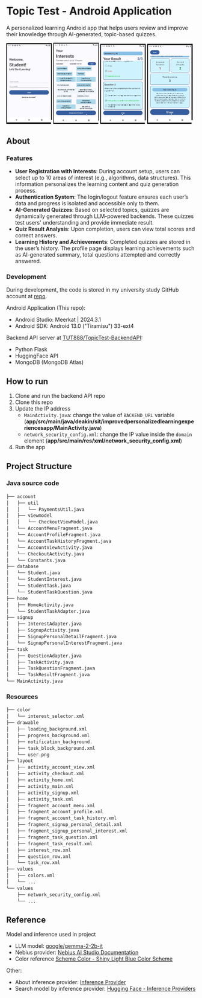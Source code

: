 # Topic Test - Android Application
A personalized learning Android app that helps users review and improve their knowledge through AI-generated, topic-based quizzes.

<div>
<img src="./images/login.png" alt="login" width="24%"/>
<img src="./images/registerInterest.png" alt="register" width="24%"/>
<img src="./images/completeQuiz.png" alt="quiz" width="24%"/>
<img src="./images/profile.png" alt="profile" width="24%"/>
</div>

## About

### Features
- **User Registration with Interests**: During account setup, users can select up to 10 areas of interest (e.g., algorithms, data structures). This information personalizes the learning content and quiz generation process.
- **Authentication System**: The login/logout feature ensures each user’s data and progress is isolated and accessible only to them.
- **AI-Generated Quizzes**: Based on selected topics, quizzes are dynamically generated through LLM-powered backends. These quizzes test users' understanding and provide immediate result.
- **Quiz Result Analysis**: Upon completion, users can view total scores and correct answers.
- **Learning History and Achievements**: Completed quizzes are stored in the user’s history. The profile page displays learning achievements such as AI-generated summary, total questions attempted and correctly answered.

### Development
During development, the code is stored in my university study GitHub account at [repo](https://github.com/alice-tat/Task10_1D_ImprovedPersonalizedLearningExperiencesApp).

Android Application (This repo):
- Android Studio: Meerkat | 2024.3.1
- Android SDK: Android 13.0 ("Tiramisu") 33-ext4

Backend API server at [TUT888/TopicTest-BackendAPI](https://github.com/TUT888/TopicTest-BackendAPI):
- Python Flask
- HuggingFace API
- MongoDB (MongoDB Atlas)

## How to run
1. Clone and run the backend API repo
2. Clone this repo
3. Update the IP address
    - `MainActivity.java`: change the value of `BACKEND_URL` variable (**app/src/main/java/deakin/sit/improvedpersonalizedlearningexperiencesapp/MainActivity.java**)
    - `network_security_config.xml`: change the IP value inside the `domain` element (**app/src/main/res/xml/network_security_config.xml**)
4. Run the app

## Project Structure

### Java source code
```bash
├── account
│   ├── util
│   │   └── PaymentsUtil.java
│   ├── viewmodel
│   │   └── CheckoutViewModel.java
│   └── AccountMenuFragment.java
│   └── AccountProfileFragment.java
│   └── AccountTaskHistoryFragment.java
│   └── AccountViewActivity.java
│   └── CheckoutActivity.java
│   └── Constants.java
├── database
│   └── Student.java
│   └── StudentInterest.java
│   └── StudentTask.java
│   └── StudentTaskQuestion.java
├── home
│   ├── HomeActivity.java
│   └── StudentTaskAdapter.java
├── signup
│   ├── InterestAdapter.java
│   ├── SignupActivity.java
│   ├── SignupPersonalDetailFragment.java
│   └── SignupPersonalInterestFragment.java
├── task
│   ├── QuestionAdapter.java
│   ├── TaskActivity.java
│   ├── TaskQuestionFragment.java
│   └── TaskResultFragment.java
└── MainActivity.java
```

### Resources
```bash
├── color
│   └── interest_selector.xml
├── drawable
│   ├── loading_background.xml
│   ├── progress_background.xml
│   ├── notification_background.
│   ├── task_block_background.xml
│   └── user.png
├── layout
│   ├── activity_account_view.xml
│   ├── activity_checkout.xml
│   ├── activity_home.xml
│   ├── activity_main.xml
│   ├── activity_signup.xml
│   ├── activity_task.xml
│   ├── fragment_account_menu.xml 
│   ├── fragment_account_profile.xml
│   ├── fragment_account_task_history.xml
│   ├── fragment_signup_personal_detail.xml
│   ├── fragment_signup_personal_interest.xml
│   ├── fragment_task_question.xml
│   ├── fragment_task_result.xml
│   ├── interest_row.xml
│   ├── question_row.xml
│   └── task_row.xml
├── values
│   ├── colors.xml
│   └── ...
└── values
    ├── network_security_config.xml
    └── ...
```

## Reference
Model and inference used in project
- LLM model: [google/gemma-2-2b-it](https://huggingface.co/google/gemma-2-2b-it)
- Nebius provider: [Nebius AI Studio Documentation](https://docs.nebius.com/studio/api/examples)
- Color reference [Scheme Color - Shiny Light Blue Color Scheme](https://www.schemecolor.com/shiny-light-blue.php)

Other:
- About inference provider: [Inference Provider](https://huggingface.co/docs/inference-providers/en/index)
- Search model by inference provider: [Hugging Face - Inference Providers](https://huggingface.co/models?other=conversational&sort=likes)
